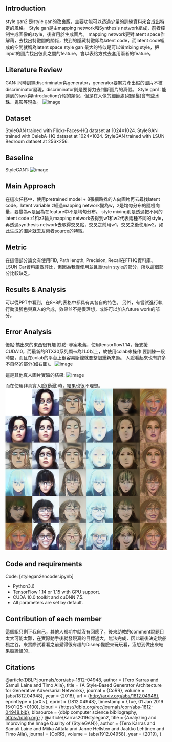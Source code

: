 ## Introduction
style gan2 是style gan的改良版，主要功能可以透過少量的訓練資料來合成出特定的風格。
Style gan是由mapping network和Synthesis network組成，前者控制生成圖像的style，後者用於生成圖片。
mapping network要對latent space作解藕，去找出特徵間的關係，找到的隱藏特徵即為latent code，而latent code組成的空間就稱為latent space
style gan 最大的特似是可以做mixing style，把input的圖片找出彼此之間的feature，會以表格方式去套用兩者的feature。

## Literature Review
GAN: 同時訓練discriminator與generator，generator要努力產出假的圖片不被discriminator發現，discriminator則是要努力去判斷圖片的真假。
Style gan1: 能達到的task與Introduction介紹的類似，但是在人像的細節處(如頭髮)會有些水珠、鬼影等現象。
![image](https://raw.githubusercontent.com/fallshoes00/stylegan2_workshop-master/main/%E6%B0%B4%E7%8F%A0.PNG)
## Dataset
StyleGAN trained with Flickr-Faces-HQ dataset at 1024×1024.
StyleGAN trained with CelebA-HQ dataset at 1024×1024.
StyleGAN trained with LSUN Bedroom dataset at 256×256.

## Baseline
StyleGAN1:
![image](https://github.com/NVlabs/stylegan/raw/master/stylegan-teaser.png)

## Main Approach
在這次任務中，使用pretrained model + 8張網路找的人向圖片再去尋找latent code，latent variable z經過mapping network變為w，z是均勻分布的隨機向量，要變為w是因為在feature中不是均勻分布。
style mixing則是透過把不同的latent code z1和z2輸入mapping network去得到w1和w2代表兩種不同的style，再透過synthesis network去取得交叉點，交叉之前用w1，交叉之後使用w2。如此生成的圖片就去友兩者source的特徵。

## Metric
在這個部分論文有使用FID, Path length, Precision, Recall在FFHQ資料庫、LSUN Car資料庫做評比，但因為我僅使用並且重train style的部分，所以這個部分比較缺乏。

## Results & Analysis
可以從PPT中看到，在8*8的表格中都具有其各自的特色。
另外，有嘗試進行執行動漫腳色與真人的合成，效果並不是很理想，或許可以加入future work的部分。

## Error Analysis
優點:搞出來的東西很有趣
缺點:
專案老舊，使用tensorflow1.14，僅支援CUDA10，而最新的RTX30系列顯卡為11.0以上，故使用colab來操作
要訓練一段時間，而且在colab的平台上很容易斷線就要整個重新來過。
人臉看起來也有許多不自然的部分(如右圖)。
![image](https://github.com/fallshoes00/stylegan2_workshop-master/blob/main/%E6%80%AA%E6%80%AA%E7%9A%84.PNG?raw=true)

這是其他真人圖片實驗的結果:
![image](https://github.com/fallshoes00/stylegan2_workshop/blob/main/%E4%BA%BA%E5%83%8F88.png?raw=true)

而在使用非真實人臉(動漫)時，結果也很不理想。
![image](https://github.com/fallshoes00/stylegan2_workshop/blob/main/%E5%8B%95%E7%95%AB88.png?raw=true)


## Code and requirements
Code: [stylegan2encoder.ipynb]
* Python3.6
* TensorFlow 1.14 or 1.15 with GPU support. 
* CUDA 10.0 toolkit and cuDNN 7.5.
* All parameters are set by default.
## Contribution of each member
這個組只剩下我自己，其他人都期中就沒有回應了，後來助教的comment說題目太大可能太難，在實際動手後就發現真的目標過大，無法完成，因此最後決定跳船楓之谷，來實際試看看之前覺得很有趣的Disnep變臉來玩玩看，沒想到做出來結果超級怪的...

## Citations

@article{DBLP:journals/corr/abs-1812-04948,
  author    = {Tero Karras and
               Samuli Laine and
               Timo Aila},
  title     = {A Style-Based Generator Architecture for Generative Adversarial Networks},
  journal   = {CoRR},
  volume    = {abs/1812.04948},
  year      = {2018},
  url       = {http://arxiv.org/abs/1812.04948},
  eprinttype = {arXiv},
  eprint    = {1812.04948},
  timestamp = {Tue, 01 Jan 2019 15:01:25 +0100},
  biburl    = {https://dblp.org/rec/journals/corr/abs-1812-04948.bib},
  bibsource = {dblp computer science bibliography, https://dblp.org}
}
@article{Karras2019stylegan2,
  title   = {Analyzing and Improving the Image Quality of {StyleGAN}},
  author  = {Tero Karras and Samuli Laine and Miika Aittala and Janne Hellsten and Jaakko Lehtinen and Timo Aila},
  journal = {CoRR},
  volume  = {abs/1912.04958},
  year    = {2019},
}
```
